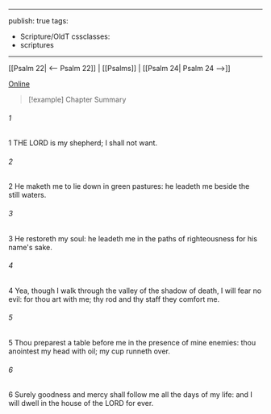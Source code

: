 

---
publish: true
tags:
  - Scripture/OldT
cssclasses:
  - scriptures
---
[[Psalm 22| <-- Psalm 22]] | [[Psalms]] | [[Psalm 24| Psalm 24 -->]]

[Online](https://churchofjesuschrist.org/study/scriptures/ot/ps/23?lang=eng)

>[!example] Chapter Summary
>
###### 1
1 THE LORD is my shepherd; I shall not want.
###### 2
2 He maketh me to lie down in green pastures: he leadeth me beside the still waters.
###### 3
3 He restoreth my soul: he leadeth me in the paths of righteousness for his name's sake.
###### 4
4 Yea, though I walk through the valley of the shadow of death, I will fear no evil: for thou art with me; thy rod and thy staff they comfort me.
###### 5
5 Thou preparest a table before me in the presence of mine enemies: thou anointest my head with oil; my cup runneth over.
###### 6
6 Surely goodness and mercy shall follow me all the days of my life: and I will dwell in the house of the LORD for ever.



